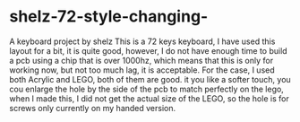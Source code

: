 # shelz-72-style-changing-
A keyboard project by shelz
This is a 72 keys keyboard, I have used this layout for a bit, it is quite good, however, I do not have enough time to build a pcb using a chip that is over 1000hz, 
which means that this is only for working now, but not too much lag, it is acceptable.
For the case, I used both Acrylic and LEGO, both of them are good. it you like a softer touch, you cou enlarge the hole by the side of the pcb to match perfectly on 
the lego, when I made this, I did not get the actual size of the LEGO, so the hole is for screws only currently on my handed version.
